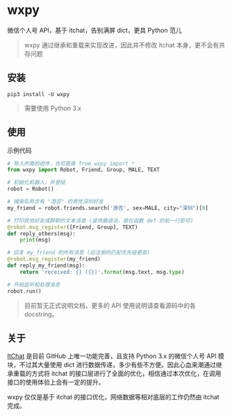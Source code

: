 # wxpy

微信个人号 API，基于 itchat，告别满屏 dict，更具 Python 范儿

> wxpy 通过继承和重载来实现改进，因此并不修改 itchat 本身，更不会有共存问题


## 安装

    pip3 install -U wxpy


> 需要使用 Python 3.x

## 使用

示例代码

```python
# 导入所需的组件，也可直接 from wxpy import *
from wxpy import Robot, Friend, Group, MALE, TEXT

# 初始化机器人，并登陆
robot = Robot()

# 搜索名称含有 "游否" 的男性深圳好友
my_friend = robot.friends.search('游否', sex=MALE, city="深圳")[0]

# 打印其他好友或群聊的文本消息 (装饰器语法，放在函数 def 的前一行即可)
@robot.msg_register([Friend, Group], TEXT)
def reply_others(msg):
    print(msg)

# 回复 my_friend 的所有消息 (后注册的匹配优先级更高)
@robot.msg_register(my_friend)
def reply_my_friend(msg):
    return 'received: {} ({})'.format(msg.text, msg.type)

# 开始监听和处理消息
robot.run()
```


> 目前暂无正式说明文档，更多的 API 使用说明请查看源码中的各 docstring。


## 关于

[ItChat](https://github.com/littlecodersh/ItChat) 是目前 GitHub 上唯一功能完善，且支持 Python 3.x 的微信个人号 API 模块，不过其大量使用 dict 进行数据传递，多少有些不方便。因此心血来潮通过继承重载的方式将 itchat 的接口层进行了全面的优化，相信通过本次优化，在调用接口的使用体验上会有一定的提升。

wxpy 仅仅是基于 itchat 的接口优化，网络数据等相对底层的工作仍然由 itchat 完成。
